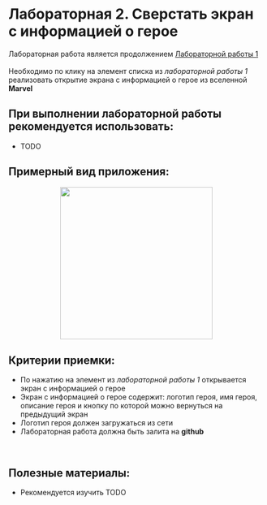 # Лабораторная 2. Сверстать экран с информацией о герое

Лабораторная работа является продолжением [Лабораторной работы 1](./Lab01.md)
<br>
<br>
Необходимо по клику на элемент списка из _лабораторной работы 1_ реализовать открытие экрана с информацией о герое из вселенной **Marvel**

## При выполнении лабораторной работы рекомендуется использовать:
- TODO

## Примерный вид приложения:

<p align="center">
  <img src="../Images/marvel_hero.gif" width=300></img>
</p>

## Критерии приемки:
- По нажатию на элемент из _лабораторной работы 1_ открывается экран с информацией о герое
- Экран с информацией о герое содержит: логотип героя, имя героя, описание героя и кнопку по которой можно вернуться на предыдущий экран
- Логотип героя должен загружаться из сети
- Лабораторная работа должна быть залита на **github**

<br>

## Полезные материалы:

- Рекомендуется изучить TODO 
